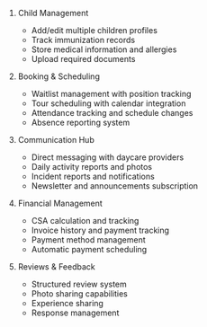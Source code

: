 1. Child Management
   - Add/edit multiple children profiles
   - Track immunization records
   - Store medical information and allergies
   - Upload required documents

2. Booking & Scheduling
   - Waitlist management with position tracking
   - Tour scheduling with calendar integration
   - Attendance tracking and schedule changes
   - Absence reporting system

3. Communication Hub
   - Direct messaging with daycare providers
   - Daily activity reports and photos
   - Incident reports and notifications
   - Newsletter and announcements subscription

4. Financial Management
   - CSA calculation and tracking
   - Invoice history and payment tracking
   - Payment method management
   - Automatic payment scheduling

5. Reviews & Feedback
   - Structured review system
   - Photo sharing capabilities
   - Experience sharing
   - Response management 